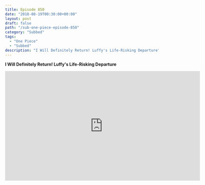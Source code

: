 ```yaml
---
title: Episode 850
date: "2018-08-19T00:30:00+00:00"
layout: post
draft: false
path: "/sub-one-piece-episode-850"
category: "Subbed"
tags:
  - "One Piece"
  - "Subbed"
description: "I Will Definitely Return! Luffy's Life-Risking Departure"
---
```


**I Will Definitely Return! Luffy's Life-Risking Departure**

<iframe width="640" height="360" src="https://www.rapidvideo.com/e/G6FRPHAESE" frameborder="0" marginwidth=0 marginheight=0 scrolling=no allowfullscreen></iframe>

